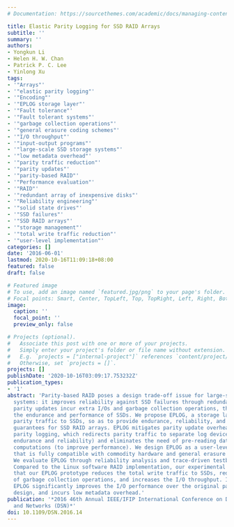 ```yaml
---
# Documentation: https://sourcethemes.com/academic/docs/managing-content/

title: Elastic Parity Logging for SSD RAID Arrays
subtitle: ''
summary: ''
authors:
- Yongkun Li
- Helen H. W. Chan
- Patrick P. C. Lee
- Yinlong Xu
tags:
- '"Arrays"'
- '"elastic parity logging"'
- '"Encoding"'
- '"EPLOG storage layer"'
- '"Fault tolerance"'
- '"Fault tolerant systems"'
- '"garbage collection operations"'
- '"general erasure coding schemes"'
- '"I/O throughput"'
- '"input-output programs"'
- '"large-scale SSD storage systems"'
- '"low metadata overhead"'
- '"parity traffic reduction"'
- '"parity updates"'
- '"parity-based RAID"'
- '"Performance evaluation"'
- '"RAID"'
- '"redundant array of inexpensive disks"'
- '"Reliability engineering"'
- '"solid state drives"'
- '"SSD failures"'
- '"SSD RAID arrays"'
- '"storage management"'
- '"total write traffic reduction"'
- '"user-level implementation"'
categories: []
date: '2016-06-01'
lastmod: 2020-10-16T11:09:18+08:00
featured: false
draft: false

# Featured image
# To use, add an image named `featured.jpg/png` to your page's folder.
# Focal points: Smart, Center, TopLeft, Top, TopRight, Left, Right, BottomLeft, Bottom, BottomRight.
image:
  caption: ''
  focal_point: ''
  preview_only: false

# Projects (optional).
#   Associate this post with one or more of your projects.
#   Simply enter your project's folder or file name without extension.
#   E.g. `projects = ["internal-project"]` references `content/project/deep-learning/index.md`.
#   Otherwise, set `projects = []`.
projects: []
publishDate: '2020-10-16T03:09:17.753232Z'
publication_types:
- '1'
abstract: 'Parity-based RAID poses a design trade-off issue for large-scale SSD storage
  systems: it improves reliability against SSD failures through redundancy, yet its
  parity updates incur extra I/Os and garbage collection operations, thereby degrading
  the endurance and performance of SSDs. We propose EPLOG, a storage layer that reduces
  parity traffic to SSDs, so as to provide endurance, reliability, and performance
  guarantees for SSD RAID arrays. EPLOG mitigates parity update overhead via elastic
  parity logging, which redirects parity traffic to separate log devices (to improve
  endurance and reliability) and eliminates the need of pre-reading data in parity
  computations (to improve performance). We design EPLOG as a user-level implementation
  that is fully compatible with commodity hardware and general erasure coding schemes.
  We evaluate EPLOG through reliability analysis and trace-driven testbed experiments.
  Compared to the Linux software RAID implementation, our experimental results show
  that our EPLOG prototype reduces the total write traffic to SSDs, reduces the number
  of garbage collection operations, and increases the I/O throughput. In addition,
  EPLOG significantly improves the I/O performance over the original parity logging
  design, and incurs low metadata overhead.'
publication: '*2016 46th Annual IEEE/IFIP International Conference on Dependable Systems
  and Networks (DSN)*'
doi: 10.1109/DSN.2016.14
---
```

